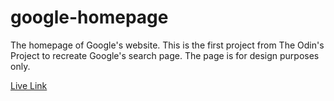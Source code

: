 # google-homepage
The homepage of Google's website. This is the first project from The Odin's
Project to recreate Google's search page. The page is for design purposes only.

[Live Link](http://htmlpreview.github.io/?https://github.com/myleschatman/TOP/blob/master/google-homepage/index.html)
